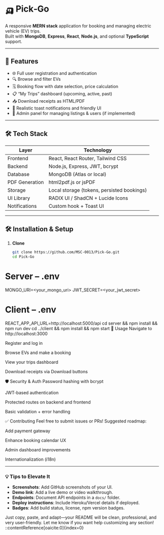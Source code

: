 # 🛺 Pick‑Go

A responsive **MERN stack** application for booking and managing electric vehicle (EV) trips.  
Built with **MongoDB**, **Express**, **React**, **Node.js**, and optional **TypeScript** support.

---

## 🚀 Features

- 🌐 Full user registration and authentication  
- 🔍 Browse and filter EVs  
- 🗓️ Booking flow with date selection, price calculation  
- 📋 “My Trips” dashboard (upcoming, active, past)  
- 📥 Download receipts as HTML/PDF  
- 📧 Realistic toast notifications and friendly UI  
- 🔧 Admin panel for managing listings & users (if implemented)

---

## 🛠️ Tech Stack

| Layer         | Technology              |
|---------------|-------------------------|
| Frontend      | React, React Router, Tailwind CSS |
| Backend       | Node.js, Express, JWT, bcrypt |
| Database      | MongoDB (Atlas or local) |
| PDF Generation| html2pdf.js or jsPDF |
| Storage       | Local storage (tokens, persisted bookings) |
| UI Library    | RADIX UI / ShadCN + Lucide Icons |
| Notifications | Custom hook + Toast UI |

---

## 🛠️ Installation & Setup

1. **Clone**

   ```bash
   git clone https://github.com/MSC-0013/Pick-Go.git
   cd Pick-Go
# Server – .env
MONGO_URI=<your_mongo_uri>
JWT_SECRET=<your_jwt_secret>
# Client – .env
REACT_APP_API_URL=http://localhost:5000/api
cd server && npm install && npm run dev
cd ../client && npm install && npm start
🧪 Usage
Navigate to http://localhost:3000

Register and log in

Browse EVs and make a booking

View your trips dashboard

Download receipts via Download buttons

🛡️ Security & Auth
Password hashing with bcrypt

JWT-based authentication

Protected routes on backend and frontend

Basic validation + error handling

✅ Contributing
Feel free to submit issues or PRs!
Suggested roadmap:

Add payment gateway

Enhance booking calendar UX

Admin dashboard improvements

Internationalization (i18n)


---

### 💡 Tips to Elevate It

- **Screenshots**: Add GitHub screenshots of your UI.
- **Demo link**: Add a live demo or video walkthrough.
- **Endpoints**: Document API endpoints in a `docs/` folder.
- **Deploy instructions**: Include Heroku/Vercel details if deployed.
- **Badges**: Add build status, license, npm version badges.

Just copy, paste, and adapt—your README will be clean, professional, and very user-friendly. Let me know if you want help customizing any section!
::contentReference[oaicite:0]{index=0}
